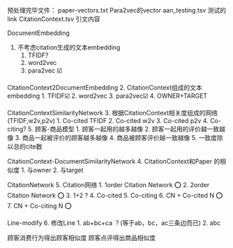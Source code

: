 
预处理完毕文件：
paper-vectors.txt Para2vec的vector
aan_testing.tsv 测试的link
CitationContext.tsv 引文内容


DocumentEmbedding
1. 不考虑citation生成的文本embedding
    1. TFIDF?
    2. word2vec
    3. para2vec ☑️

CitationContext2DocumentEmbedding
2. CitationContext组成的文本embedding
    1.  TFIDF☑️
    2. word2vec
    3. para2vec☑️
    4. OWNER+TARGET

CitationContextSimilarityNetwork
3. 根据CitationContext相关度组成的网络 (TFIDF,w2v,p2v)
    1. Co-cited TFIDF
    2. Co-cited w2v
    3. Co-cited p2v
    4. Co-citing?
    5. 顾客-商品模型
        1. 顾客一起用的越多越像
        2. 顾客一起用的评价越一致越像
        3. 商品一起被评价的顾客越多越像
        4. 商品被顾客评价越一致越像
        5. 一致度除以总的cite数

CitationContext-DocumentSimilarityNetwork
4. CitationContext和Paper 的相似度
    1. 与owner
    2. 与target

CitationNetwork
5. Citation网络
    1. 1order Citation Network ⭕️
    2. 2order Citation Network ⭕️
    3. 1+2 ?
    4. Co-cited
    5. Co-citing
    6. CN + Co-cited N ⭕️
    7. CN + Co-citing N ⭕️

Line-modify
6. 修改Line
    1. ab+bc+ca ？(等于ab，bc，ac三条边而已)
    2. abc


顾客消费行为得出顾客相似度
顾客点评得出商品相似度
